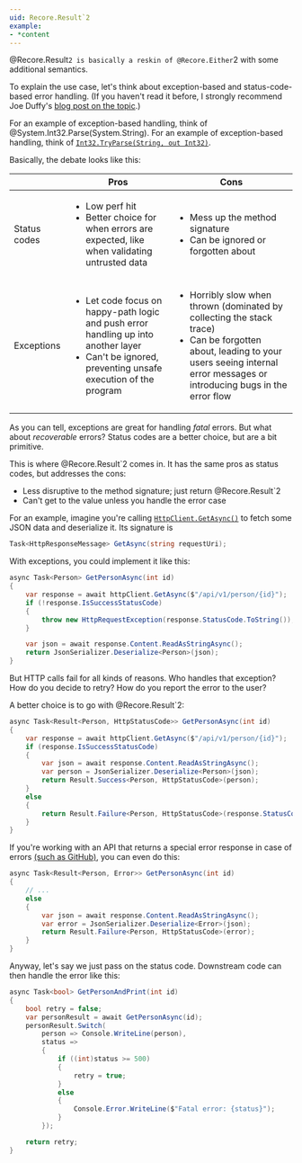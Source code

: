 ```yaml
---
uid: Recore.Result`2
example:
- *content
---
```


@Recore.Result`2 is basically a reskin of
@Recore.Either`2 with some additional semantics.

To explain the use case, let's think about exception-based and status-code-based error handling. (If you haven't read it before, I strongly recommend Joe Duffy's [blog post on the topic](http://joeduffyblog.com/2016/02/07/the-error-model/).)

For an example of exception-based handling, think of @System.Int32.Parse(System.String).
For an example of exception-based handling, think of [`Int32.TryParse(String, out Int32)`](https://docs.microsoft.com/en-us/dotnet/api/system.int32.tryparse).

Basically, the debate looks like this:

<table>
<thead>
    <tr>
        <th></th>
        <th>Pros</th>
        <th>Cons</th>
    </tr>
</thead>
<tbody>
    <tr>
        <td>Status codes</td>
        <td>
            <ul>
                <li>Low perf hit</li>
                <li>Better choice for when errors are expected, like when validating untrusted data</li>
            </ul>
        </td>
        <td>
            <ul>
                <li>Mess up the method signature</li>
                <li>Can be ignored or forgotten about</li>
            </ul>
        </td>
    </tr>
    <tr>
        <td>Exceptions</td>
        <td>
            <ul>
                <li>Let code focus on happy-path logic and push error handling up into another layer</li>
                <li>Can't be ignored, preventing unsafe execution of the program</li>
            </ul>
        </td>
        <td>
            <ul>
                <li>Horribly slow when thrown (dominated by collecting the stack trace)</li>
                <li>Can be forgotten about, leading to your users seeing internal error messages or introducing bugs in the error flow</li>
            </ul>
        </td>
    </tr>
</tbody>
</table>

As you can tell, exceptions are great for handling *fatal* errors.
But what about *recoverable* errors?
Status codes are a better choice, but are a bit primitive.

This is where @Recore.Result`2 comes in.
It has the same pros as status codes, but addresses the cons:
- Less disruptive to the method signature; just return @Recore.Result`2
- Can't get to the value unless you handle the error case

For an example, imagine you're calling [`HttpClient.GetAsync()`](https://docs.microsoft.com/en-us/dotnet/api/system.net.http.httpclient.getasync?view=netcore-3.1#System_Net_Http_HttpClient_GetAsync_System_String_) to fetch some JSON data and deserialize it. Its signature is

```cs
Task<HttpResponseMessage> GetAsync(string requestUri);
```

With exceptions, you could implement it like this:

```cs
async Task<Person> GetPersonAsync(int id)
{
    var response = await httpClient.GetAsync($"/api/v1/person/{id}");
    if (!response.IsSuccessStatusCode)
    {
        throw new HttpRequestException(response.StatusCode.ToString());
    }

    var json = await response.Content.ReadAsStringAsync();
    return JsonSerializer.Deserialize<Person>(json);
}
```

But HTTP calls fail for all kinds of reasons.
Who handles that exception?
How do you decide to retry?
How do you report the error to the user?

A better choice is to go with @Recore.Result`2:

```cs
async Task<Result<Person, HttpStatusCode>> GetPersonAsync(int id)
{
    var response = await httpClient.GetAsync($"/api/v1/person/{id}");
    if (response.IsSuccessStatusCode)
    {
        var json = await response.Content.ReadAsStringAsync();
        var person = JsonSerializer.Deserialize<Person>(json);
        return Result.Success<Person, HttpStatusCode>(person);
    }
    else
    {
        return Result.Failure<Person, HttpStatusCode>(response.StatusCode);
    }
}
```

If you're working with an API that returns a special error response in case of errors [(such as GitHub)](https://developer.github.com/v3/#client-errors), you can even do this:

```cs
async Task<Result<Person, Error>> GetPersonAsync(int id)
{
    // ...
    else
    {
        var json = await response.Content.ReadAsStringAsync();
        var error = JsonSerializer.Deserialize<Error>(json);
        return Result.Failure<Person, HttpStatusCode>(error);
    }
}
```

Anyway, let's say we just pass on the status code.
Downstream code can then handle the error like this:

```cs
async Task<bool> GetPersonAndPrint(int id)
{
    bool retry = false;
    var personResult = await GetPersonAsync(id);
    personResult.Switch(
        person => Console.WriteLine(person),
        status =>
        {
            if ((int)status >= 500)
            {
                retry = true;
            }
            else
            {
                Console.Error.WriteLine($"Fatal error: {status}");
            }
        });

    return retry;
}
```